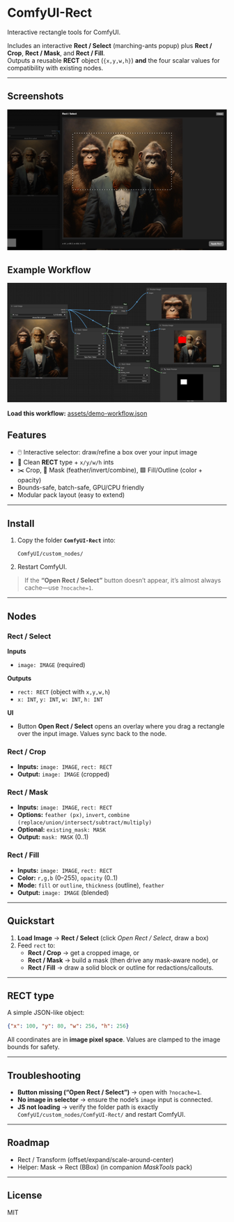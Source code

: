 # ComfyUI-Rect

Interactive rectangle tools for ComfyUI.

Includes an interactive **Rect / Select** (marching-ants popup) plus **Rect / Crop**, **Rect / Mask**, and **Rect / Fill**.  
Outputs a reusable **RECT** object (`{x,y,w,h}`) **and** the four scalar values for compatibility with existing nodes.

---

## Screenshots
![Rect / Select overlay](assets/RectSelectMarchingAnts.png)

## Example Workflow
![Example workflow](assets/RectSelectNodes.png)

**Load this workflow:** 
[assets/demo-workflow.json](assets/RectExample.json)


## Features
- 🖱️ Interactive selector: draw/refine a box over your input image
- 🧱 Clean **RECT** type + `x/y/w/h` ints
- ✂️ Crop, 🧪 Mask (feather/invert/combine), 🟩 Fill/Outline (color + opacity)
- Bounds-safe, batch-safe, GPU/CPU friendly
- Modular pack layout (easy to extend)

---

## Install
1. Copy the folder **`ComfyUI-Rect`** into:
   ```
   ComfyUI/custom_nodes/
   ```
2. Restart ComfyUI.

> If the **“Open Rect / Select”** button doesn’t appear, it’s almost always cache—use `?nocache=1`.

---

## Nodes

### Rect / Select
**Inputs**
- `image: IMAGE` (required)

**Outputs**
- `rect: RECT` (object with `x,y,w,h`)
- `x: INT`, `y: INT`, `w: INT`, `h: INT`

**UI**
- Button **Open Rect / Select** opens an overlay where you drag a rectangle over the input image. Values sync back to the node.

### Rect / Crop
- **Inputs:** `image: IMAGE`, `rect: RECT`  
- **Output:** `image: IMAGE` (cropped)

### Rect / Mask
- **Inputs:** `image: IMAGE`, `rect: RECT`  
- **Options:** `feather (px)`, `invert`, `combine (replace/union/intersect/subtract/multiply)`  
- **Optional:** `existing_mask: MASK`  
- **Output:** `mask: MASK` (0..1)

### Rect / Fill
- **Inputs:** `image: IMAGE`, `rect: RECT`  
- **Color:** `r,g,b` (0–255), `opacity` (0..1)  
- **Mode:** `fill` or `outline`, `thickness` (outline), `feather`  
- **Output:** `image: IMAGE` (blended)

---

## Quickstart
1. **Load Image** → **Rect / Select** (click *Open Rect / Select*, draw a box)  
2. Feed `rect` to:
   - **Rect / Crop** → get a cropped image, or  
   - **Rect / Mask** → build a mask (then drive any mask-aware node), or  
   - **Rect / Fill** → draw a solid block or outline for redactions/callouts.

---

## RECT type
A simple JSON-like object:
```json
{"x": 100, "y": 80, "w": 256, "h": 256}
```
All coordinates are in **image pixel space**. Values are clamped to the image bounds for safety.

---

## Troubleshooting
- **Button missing (“Open Rect / Select”)** → open with `?nocache=1`.  
- **No image in selector** → ensure the node’s `image` input is connected.  
- **JS not loading** → verify the folder path is exactly `ComfyUI/custom_nodes/ComfyUI-Rect/` and restart ComfyUI.

---

## Roadmap
- Rect / Transform (offset/expand/scale-around-center)  
- Helper: Mask → Rect (BBox) (in companion *MaskTools* pack)

---

## License
MIT
